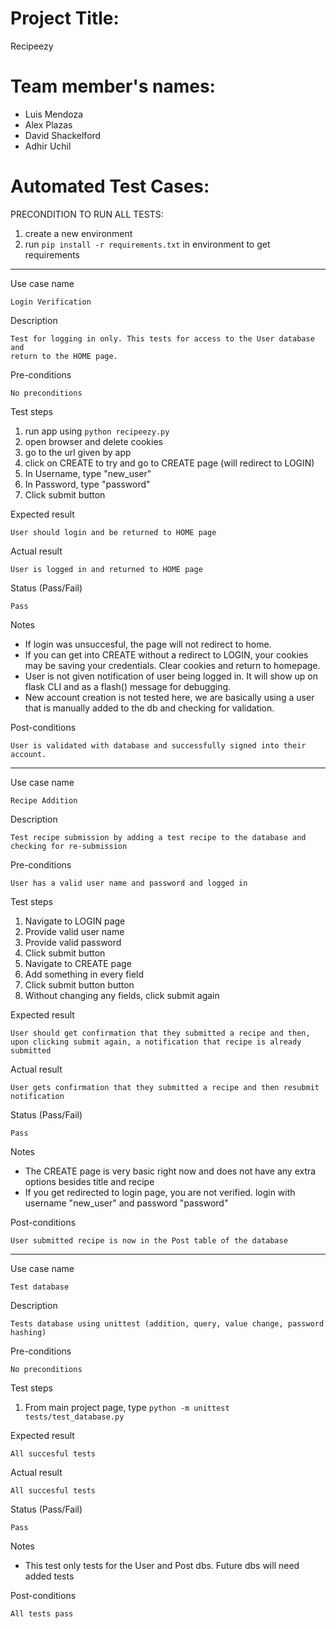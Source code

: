 # Project Title:

Recipeezy

# Team member's names:

* Luis Mendoza
* Alex Plazas
* David Shackelford
* Adhir Uchil

# Automated Test Cases:

PRECONDITION TO RUN ALL TESTS:
1. create a new environment
2. run `pip install -r requirements.txt` in environment to get requirements


---

Use case name

    Login Verification

Description

    Test for logging in only. This tests for access to the User database and
    return to the HOME page.

Pre-conditions

    No preconditions

Test steps

1. run app using `python recipeezy.py`
2. open browser and delete cookies
3. go to the url given by app
4. click on CREATE to try and go to CREATE page (will redirect to LOGIN)
5. In Username, type "new_user"
6. In Password, type "password"
7. Click submit button

Expected result

    User should login and be returned to HOME page

Actual result

    User is logged in and returned to HOME page

Status (Pass/Fail)

    Pass

Notes
* If login was unsuccesful, the page will not redirect to home.
* If you can get into CREATE without a redirect to LOGIN, your cookies may be saving your credentials. Clear cookies and return to homepage.
* User is not given notification of user being logged in. It will show up on flask CLI and as a flash() message for debugging.
* New account creation is not tested here, we are basically using a user that is manually added to the db and checking for validation.

Post-conditions

    User is validated with database and successfully signed into their account.

---
Use case name

    Recipe Addition

Description

    Test recipe submission by adding a test recipe to the database and checking for re-submission

Pre-conditions

    User has a valid user name and password and logged in

Test steps
1. Navigate to LOGIN page
2. Provide valid user name
3. Provide valid password
4. Click submit button
5. Navigate to CREATE page
6. Add something in every field
7. Click submit button button
8. Without changing any fields, click submit again

Expected result

    User should get confirmation that they submitted a recipe and then, upon clicking submit again, a notification that recipe is already submitted

Actual result

    User gets confirmation that they submitted a recipe and then resubmit notification

Status (Pass/Fail)

    Pass

Notes

* The CREATE page is very basic right now and does not have any extra options besides title and recipe
* If you get redirected to login page, you are not verified. login with username "new_user" and password "password"

Post-conditions

    User submitted recipe is now in the Post table of the database

---
Use case name

    Test database

Description

    Tests database using unittest (addition, query, value change, password hashing)

Pre-conditions

    No preconditions

Test steps

1. From main project page, type `python -m unittest tests/test_database.py`

Expected result

    All succesful tests

Actual result

    All succesful tests

Status (Pass/Fail)

    Pass

Notes

* This test only tests for the User and Post dbs. Future dbs will need added tests

Post-conditions

    All tests pass

